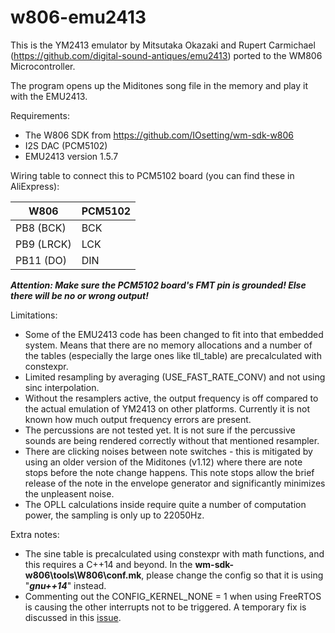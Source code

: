 # w806-emu2413

This is the YM2413 emulator by Mitsutaka Okazaki and Rupert Carmichael (https://github.com/digital-sound-antiques/emu2413) ported to the WM806 Microcontroller.

The program opens up the Miditones song file in the memory and play it with the EMU2413.

Requirements:
- The W806 SDK from https://github.com/IOsetting/wm-sdk-w806
- I2S DAC (PCM5102)
- EMU2413 version 1.5.7

Wiring table to connect this to PCM5102 board (you can find these in AliExpress):

|W806|PCM5102|
|---|---
|PB8 (BCK)|BCK|
|PB9 (LRCK)|LCK|
|PB11 (DO)|DIN|

***Attention: Make sure the PCM5102 board's FMT pin is grounded! Else there will be no or wrong output!***

Limitations:
- Some of the EMU2413 code has been changed to fit into that embedded system. Means that there are no memory allocations and a number of the tables (especially the large ones like tll_table) are precalculated with constexpr.
- Limited resampling by averaging (USE_FAST_RATE_CONV) and not using sinc interpolation.
- Without the resamplers active, the output frequency is off compared to the actual emulation of YM2413 on other platforms. Currently it is not known how much output frequency errors are present.
- The percussions are not tested yet. It is not sure if the percussive sounds are being rendered correctly without that mentioned resampler.
- There are clicking noises between note switches - this is mitigated by using an older version of the Miditones (v1.12) where there are note stops before the note change happens. This note stops allow the brief release of the note in the envelope generator and significantly minimizes the unpleasent noise.
- The OPLL calculations inside require quite a number of computation power, the sampling is only up to 22050Hz.

Extra notes:
- The sine table is precalculated using constexpr with math functions, and this requires a C++14 and beyond. In the **wm-sdk-w806\tools\W806\conf.mk**, please change the config so that it is using "***gnu++14***" instead.
- Commenting out the CONFIG_KERNEL_NONE = 1 when using FreeRTOS is causing the other interrupts not to be triggered. A temporary fix is discussed in this [issue](https://github.com/IOsetting/wm-sdk-w806/issues/25).
